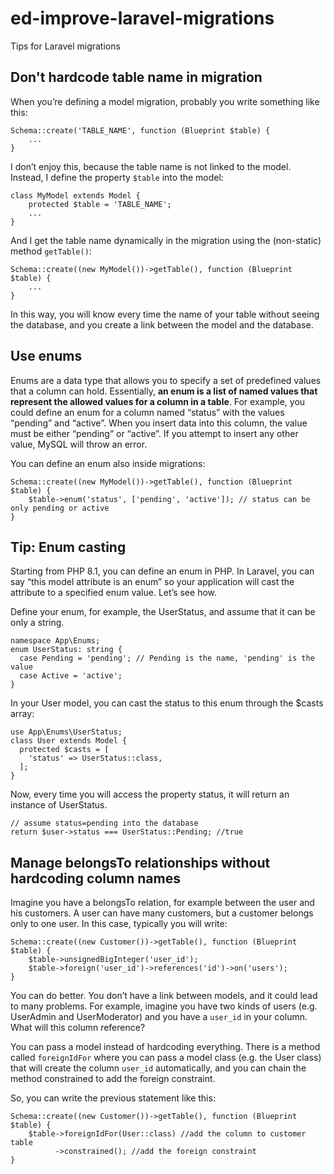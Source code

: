 # ed-improve-laravel-migrations
Tips for Laravel migrations

## Don't hardcode table name in migration

When you’re defining a model migration, probably you write something like this:

```
Schema::create('TABLE_NAME', function (Blueprint $table) {
    ...
}
```

I don’t enjoy this, because the table name is not linked to the model. Instead, I define the property ```$table``` into the model:

```
class MyModel extends Model {
    protected $table = 'TABLE_NAME';
    ...
}
```

And I get the table name dynamically in the migration using the (non-static) method ```getTable()```:

```
Schema::create((new MyModel())->getTable(), function (Blueprint $table) {
    ...
}
```

In this way, you will know every time the name of your table without seeing the database, and you create a link between the model and the database.

## Use enums

Enums are a data type that allows you to specify a set of predefined values that a column can hold. Essentially, **an enum is a list of named values that represent the allowed values for a column in a table**. For example, you could define an enum for a column named “status” with the values “pending” and “active”. When you insert data into this column, the value must be either “pending” or “active”. If you attempt to insert any other value, MySQL will throw an error.

You can define an enum also inside migrations:

```
Schema::create((new MyModel())->getTable(), function (Blueprint $table) {
    $table->enum('status', ['pending', 'active']); // status can be only pending or active
}
```

## Tip: Enum casting

Starting from PHP 8.1, you can define an enum in PHP. In Laravel, you can say “this model attribute is an enum” so your application will cast the attribute to a specified enum value. Let’s see how.

Define your enum, for example, the UserStatus, and assume that it can be only a string.

```
namespace App\Enums;
enum UserStatus: string {
  case Pending = 'pending'; // Pending is the name, 'pending' is the value
  case Active = 'active';
}
```

In your User model, you can cast the status to this enum through the $casts array:

```
use App\Enums\UserStatus;
class User extends Model {
  protected $casts = [
    'status' => UserStatus::class,
  ];
}
```

Now, every time you will access the property status, it will return an instance of UserStatus.

```
// assume status=pending into the database
return $user->status === UserStatus::Pending; //true
```

## Manage belongsTo relationships without hardcoding column names

Imagine you have a belongsTo relation, for example between the user and his customers. A user can have many customers, but a customer belongs only to one user. In this case, typically you will write:

```
Schema::create((new Customer())->getTable(), function (Blueprint $table) {
    $table->unsignedBigInteger('user_id'); 
    $table->foreign('user_id')->references('id')->on('users');
}
```

You can do better. You don’t have a link between models, and it could lead to many problems. For example, imagine you have two kinds of users (e.g. UserAdmin and UserModerator) and you have a ```user_id``` in your column. What will this column reference?

You can pass a model instead of hardcoding everything. There is a method called ```foreignIdFor``` where you can pass a model class (e.g. the User class) that will create the column ```user_id``` automatically, and you can chain the method constrained to add the foreign constraint.

So, you can write the previous statement like this:

```
Schema::create((new Customer())->getTable(), function (Blueprint $table) {
    $table->foreignIdFor(User::class) //add the column to customer table
          ->constrained(); //add the foreign constraint
}
```
